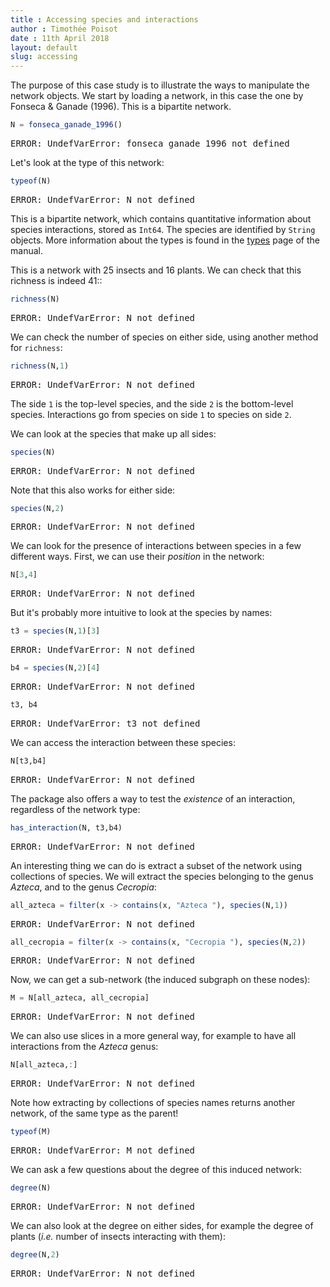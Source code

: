 ```yaml
---
title : Accessing species and interactions
author : Timothée Poisot
date : 11th April 2018
layout: default
slug: accessing
---
```






The purpose of this case study is to illustrate the ways to manipulate the
network objects. We start by loading a network, in this case the one by Fonseca &
Ganade (1996). This is a bipartite network.

````julia
N = fonseca_ganade_1996()
````


<pre class="julia-error">
ERROR: UndefVarError: fonseca_ganade_1996 not defined
</pre>




Let's look at the type of this network:

````julia
typeof(N)
````


<pre class="julia-error">
ERROR: UndefVarError: N not defined
</pre>




This is a bipartite network, which contains quantitative information about
species interactions, stored as `Int64`. The species are identified by
`String` objects. More information about the types is found in the
[types](/manual/types/) page of the manual.

This is a network with 25 insects and 16 plants. We can check that this
richness is indeed 41::

````julia
richness(N)
````


<pre class="julia-error">
ERROR: UndefVarError: N not defined
</pre>




We can check the number of species on either side, using another method for
`richness`:

````julia
richness(N,1)
````


<pre class="julia-error">
ERROR: UndefVarError: N not defined
</pre>




The side `1` is the top-level species, and the side `2` is the bottom-level
species. Interactions go from species on side `1` to species on side `2`.

We can look at the species that make up all sides:

````julia
species(N)
````


<pre class="julia-error">
ERROR: UndefVarError: N not defined
</pre>




Note that this also works for either side:

````julia
species(N,2)
````


<pre class="julia-error">
ERROR: UndefVarError: N not defined
</pre>




We can look for the presence of interactions between species in a few
different ways. First, we can use their *position* in the network:

````julia
N[3,4]
````


<pre class="julia-error">
ERROR: UndefVarError: N not defined
</pre>




But it's probably more intuitive to look at the species by names:

````julia
t3 = species(N,1)[3]
````


<pre class="julia-error">
ERROR: UndefVarError: N not defined
</pre>


````julia
b4 = species(N,2)[4]
````


<pre class="julia-error">
ERROR: UndefVarError: N not defined
</pre>


````julia
t3, b4
````


<pre class="julia-error">
ERROR: UndefVarError: t3 not defined
</pre>




We can access the interaction between these species:

````julia
N[t3,b4]
````


<pre class="julia-error">
ERROR: UndefVarError: N not defined
</pre>




The package also offers a way to test the *existence* of an interaction,
regardless of the network type:

````julia
has_interaction(N, t3,b4)
````


<pre class="julia-error">
ERROR: UndefVarError: N not defined
</pre>




An interesting thing we can do is extract a subset of the network using
collections of species. We will extract the species belonging to the genus
*Azteca*, and to the genus *Cecropia*:

````julia
all_azteca = filter(x -> contains(x, "Azteca "), species(N,1))
````


<pre class="julia-error">
ERROR: UndefVarError: N not defined
</pre>


````julia
all_cecropia = filter(x -> contains(x, "Cecropia "), species(N,2))
````


<pre class="julia-error">
ERROR: UndefVarError: N not defined
</pre>




Now, we can get a sub-network (the induced subgraph on these nodes):

````julia
M = N[all_azteca, all_cecropia]
````


<pre class="julia-error">
ERROR: UndefVarError: N not defined
</pre>




We can also use slices in a more general way, for example to have all
interactions from the *Azteca* genus:

````julia
N[all_azteca,:]
````


<pre class="julia-error">
ERROR: UndefVarError: N not defined
</pre>




Note how extracting by collections of species names returns another network,
of the same type as the parent!

````julia
typeof(M)
````


<pre class="julia-error">
ERROR: UndefVarError: M not defined
</pre>




We can ask a few questions about the degree of this induced network:

````julia
degree(N)
````


<pre class="julia-error">
ERROR: UndefVarError: N not defined
</pre>




We can also look at the degree on either sides, for example the degree of
plants (*i.e.* number of insects interacting with them):

````julia
degree(N,2)
````


<pre class="julia-error">
ERROR: UndefVarError: N not defined
</pre>

